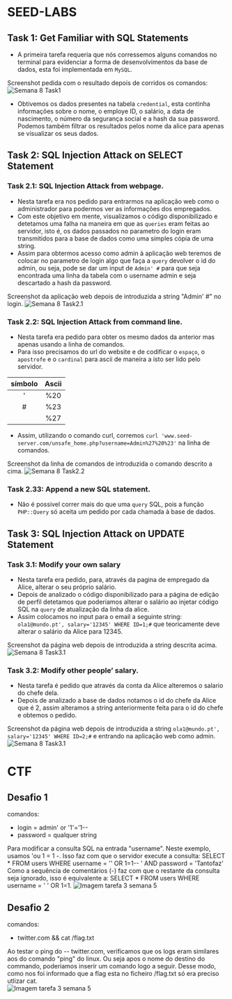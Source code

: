 # SEED-LABS

## Task 1: Get Familiar with SQL Statements

* A primeira tarefa requeria que nós corressemos alguns comandos no terminal para evidenciar a forma de desenvolvimentos da base de dados, esta foi implementada em ``MySQL``.

Screenshot pedida com o resultado depois de corridos os comandos:
![Semana 8 Task1](./images/week8t1.png)

* Obtivemos os dados presentes na tabela ``credential``, esta continha informações sobre o nome, o employe ID, o salário, a data de nascimento, o número da segurança social e a hash da sua password. Podemos também filtrar os resultados pelos nome da alice para apenas se visualizar os seus dados.

## Task 2: SQL Injection Attack on SELECT Statement

### Task 2.1:  SQL Injection Attack from webpage.

* Nesta tarefa era nos pedido para entrarmos na aplicação web como o administrador para podermos ver as informações dos empregados.
* Com este objetivo em mente, visualizamos o código disponibilizado e detetamos uma falha na maneira em que as ``queries`` eram feitas ao servidor, isto é, os dados passados no parametro do login eram transmitidos para a base de dados como uma simples cópia de uma string.
* Assim para obtermos acesso como admin à aplicação web teremos de colocar no parametro de login algo que faça a ``query`` devolver o id do admin, ou seja, pode se dar um input de ``Admin' #`` para que seja encontrada uma linha da tabela com o username admin e seja descartado a hash da password.

Screenshot da aplicação web depois de introduzida a string "Admin' #" no login.
![Semana 8 Task2.1](./images/week8t2a.png)


### Task 2.2: SQL Injection Attack from command line.

* Nesta tarefa era pedido para obter os mesmo dados da anterior mas apenas usando a linha de comandos.
* Para isso precisamos do url do website e de codificar o ``espaço``, o ``apostrofe`` e o ``cardinal`` para ascii de maneira a isto ser lido pelo servidor.

| símbolo | Ascii |
|:---:|:---:|
| ' | %20 |
| # | %23 |
|   | %27 |

* Assim, utilizando o comando curl, corremos ``curl 'www.seed-server.com/unsafe_home.php?username=Admin%27%20%23'`` na linha de comandos.

Screenshot da linha de comandos de introduzida o comando descrito a cima.
![Semana 8 Task2.2](./images/week8t2b.png)

### Task 2.33: Append a new SQL statement.

* Não é possivel correr mais do que uma ``query`` SQL, pois a função ``PHP::Query`` só aceita um pedido por cada chamada à base de dados.

## Task 3: SQL Injection Attack on UPDATE Statement

### Task 3.1: Modify your own salary

* Nesta tarefa era pedido, para, através da pagina de empregado da Alice, alterar o seu próprio salário.
* Depois de analizado o código disponibilizado para a página de edição de perfil detetamos que poderiamos alterar o salário ao injetar código SQL na ``query`` de atualização da linha da alice.
* Assim colocamos no input para o email a seguinte string: ``ola1@mundo.pt', salary='12345' WHERE ID=1;#`` que teoricamente deve alterar o salário da Alice para 12345.

Screenshot da página web depois de introduzida a string descrita acima.
![Semana 8 Task3.1](./images/week89t31.png)


### Task 3.2: Modify other people’ salary.

* Nesta tarefa é pedido que através da conta da Alice alteremos o salario do chefe dela.
* Depois de analizado a base de dados notamos o id do chefe da Alice que é 2, assim alteramos a string anteriormente feita para o id do chefe e obtemos o pedido.


Screenshot da página web depois de introduzida a string ``ola1@mundo.pt', salary='12345' WHERE ID=2;#`` e entrando na aplicação web como admin.
![Semana 8 Task3.1](./images/week89t32.png)


# CTF

## Desafio 1
comandos:
* login = admin' or '1'='1--
* password = qualquer string 

Para modificar a consulta SQL na entrada "username".
Neste exemplo, usamos 'ou 1 = 1 -. Isso faz com que o servidor execute a consulta: 
SELECT * FROM users WHERE username = '' OR 1=1-- ' AND password = 'Tantofaz' 
Como a sequência de comentários (-) faz com que o restante da consulta seja ignorado, isso é equivalente a: SELECT * FROM users WHERE username = ' ' OR 1=1.
![Imagem tarefa 3 semana 5](Images/week8CTF1.png)
## Desafio 2
comandos:

* twitter.com && cat /flag.txt

 Ao testar o ping do -- twitter.com, verificamos que os logs eram similares aos  do comando "ping" do linux. Ou seja apos o nome do destino do commando, poderiamos inserir um comando logo a seguir. Desse modo,  como nos foi informado que  a flag esta no ficheiro /flag.txt só era preciso utlizar cat.  
![Imagem tarefa 3 semana 5](Images/week8CTF2.png)
